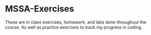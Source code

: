 # MSSA-Exercises

These are in class exercises, homework, and labs done throughout the course. As well as practice exercises to track my progress in coding.
